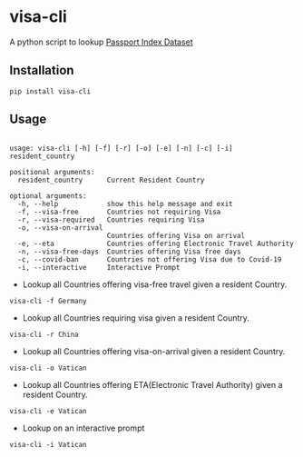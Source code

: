 # visa-cli

A python script to lookup [Passport Index Dataset](https://github.com/ilyankou/passport-index-dataset)

## Installation

```
pip install visa-cli

```

## Usage

```

usage: visa-cli [-h] [-f] [-r] [-o] [-e] [-n] [-c] [-i] resident_country

positional arguments:
  resident_country      Current Resident Country

optional arguments:
  -h, --help            show this help message and exit
  -f, --visa-free       Countries not requiring Visa
  -r, --visa-required   Countries requiring Visa
  -o, --visa-on-arrival
                        Countries offering Visa on arrival
  -e, --eta             Countries offering Electronic Travel Authority
  -n, --visa-free-days  Countries offering Visa free days
  -c, --covid-ban       Countries not offering Visa due to Covid-19
  -i, --interactive     Interactive Prompt

```

* Lookup  all Countries offering visa-free travel given a resident Country.
```
visa-cli -f Germany

```
* Lookup all Countries requiring visa given a resident Country.
```
visa-cli -r China

```
* Lookup all Countries offering visa-on-arrival given a resident Country.
```
visa-cli -o Vatican

```
* Lookup all Countries offering ETA(Electronic Travel Authority) given a resident Country.
```
visa-cli -e Vatican

```

* Lookup on an interactive prompt
```
visa-cli -i Vatican

```

